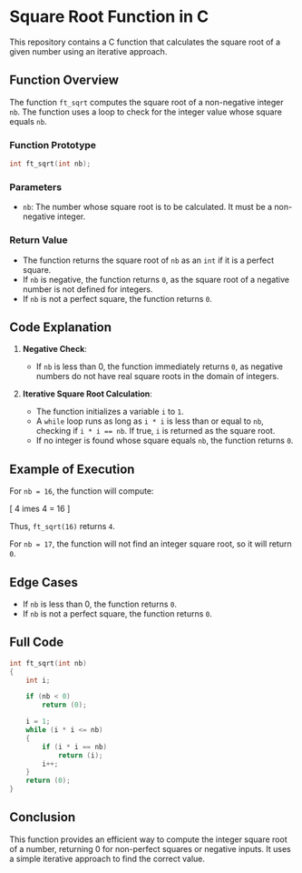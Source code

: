 
# Square Root Function in C

This repository contains a C function that calculates the square root of a given number using an iterative approach.

## Function Overview

The function `ft_sqrt` computes the square root of a non-negative integer `nb`. The function uses a loop to check for the integer value whose square equals `nb`.

### Function Prototype

```c
int ft_sqrt(int nb);
```

### Parameters

- `nb`: The number whose square root is to be calculated. It must be a non-negative integer.

### Return Value

- The function returns the square root of `nb` as an `int` if it is a perfect square.
- If `nb` is negative, the function returns `0`, as the square root of a negative number is not defined for integers.
- If `nb` is not a perfect square, the function returns `0`.

## Code Explanation

1. **Negative Check**:
   - If `nb` is less than 0, the function immediately returns `0`, as negative numbers do not have real square roots in the domain of integers.

2. **Iterative Square Root Calculation**:
   - The function initializes a variable `i` to `1`.
   - A `while` loop runs as long as `i * i` is less than or equal to `nb`, checking if `i * i == nb`. If true, `i` is returned as the square root.
   - If no integer is found whose square equals `nb`, the function returns `0`.

## Example of Execution

For `nb = 16`, the function will compute:

\[
4 	imes 4 = 16
\]

Thus, `ft_sqrt(16)` returns `4`.

For `nb = 17`, the function will not find an integer square root, so it will return `0`.

## Edge Cases

- If `nb` is less than 0, the function returns `0`.
- If `nb` is not a perfect square, the function returns `0`.

## Full Code

```c
int ft_sqrt(int nb)
{
    int i;

    if (nb < 0)
        return (0);

    i = 1;
    while (i * i <= nb)
    {
        if (i * i == nb)
            return (i);
        i++;
    }
    return (0);
}
```

## Conclusion

This function provides an efficient way to compute the integer square root of a number, returning 0 for non-perfect squares or negative inputs. It uses a simple iterative approach to find the correct value.
